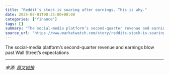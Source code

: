 ```yaml
---
title: "Reddit’s stock is soaring after earnings. This is why."
date: 2025-08-01T00:35:00+08:00
categories: ["finance"]
tags: []
summary: "The social-media platform’s second-quarter revenue and earnings blow past Wall Street’s expectations"
source_url: "https://www.marketwatch.com/story/reddits-stock-is-soaring-after-earnings-this-is-why-7086fff3?mod=mw_rss_topstories"
---
```


The social-media platform’s second-quarter revenue and earnings blow past Wall Street’s expectations

---

*来源: [原文链接](https://www.marketwatch.com/story/reddits-stock-is-soaring-after-earnings-this-is-why-7086fff3?mod=mw_rss_topstories)*
